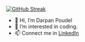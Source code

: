 
[![GitHub Streak](https://streak-stats.demolab.com/?user=DarpanPoudel18)](https://git.io/streak-stats)

- 👋 Hi, I’m Darpan Poudel
- 👀 I’m interested in coding.
- 📫 Connect me in <a href="https://www.linkedin.com/in/darpan-sh-8643591a0/">LinkedIn</a>
